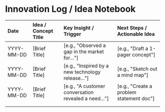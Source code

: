 
# Innovation Log / Idea Notebook

| Date       | Idea / Concept Title | Key Insight / Trigger                               | Next Steps / Actionable Idea    |
| :--------- | :------------------- | :-------------------------------------------------- | :------------------------------ |
| YYYY-MM-DD | [Brief Title]        | [e.g., "Observed a gap in the market for..."]       | [e.g., "Draft a 1-pager concept"] |
| YYYY-MM-DD | [Brief Title]        | [e.g., "Inspired by a new technology release..."]   | [e.g., "Sketch out a mind map"]   |
| YYYY-MM-DD | [Brief Title]        | [e.g., "A customer conversation revealed a need..."]| [e.g., "Create a problem statement doc"] |
|            |                      |                                                     |                                 |
|            |                      |                                                     |                                 |
